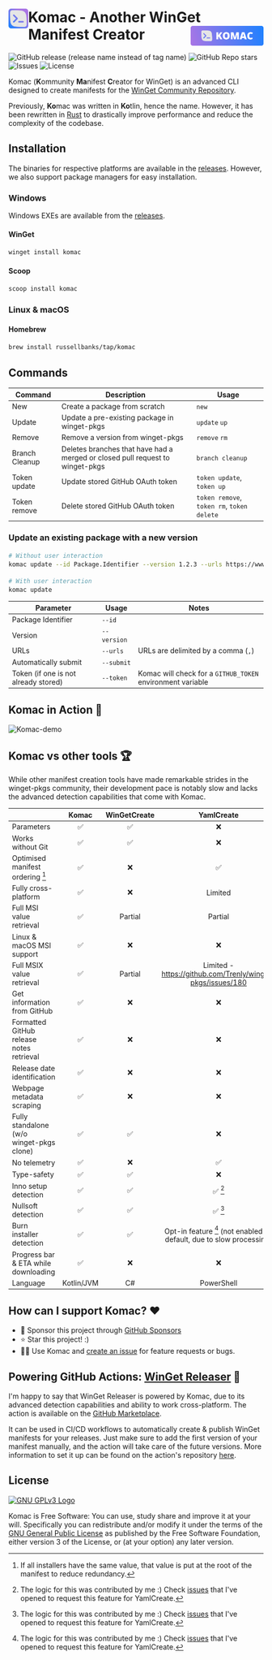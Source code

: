 <h1><img src="https://github.com/russellbanks/Komac/raw/main/.github/logo.svg" align="left" height="39" alt="Komac logo"> Komac - Another WinGet Manifest Creator <img src="https://github.com/russellbanks/Komac/raw/main/.github/logo-full.svg" align="right" height="39" alt="Komac banner"></h1>

![GitHub release (release name instead of tag name)](https://img.shields.io/github/v/release/russellbanks/komac)
![GitHub Repo stars](https://img.shields.io/github/stars/russellbanks/komac)
![Issues](https://img.shields.io/github/issues/russellbanks/Komac)
![License](https://img.shields.io/github/license/russellbanks/Komac)

Komac (**K**ommunity **Ma**nifest **C**reator for WinGet) is an advanced CLI designed to create manifests for the [WinGet Community Repository](https://github.com/microsoft/winget-pkgs).

Previously, **Ko**mac was written in **Ko**tlin, hence the name. However, it has been rewritten in [Rust](https://www.rust-lang.org/) to drastically improve performance and reduce the complexity of the codebase.

## Installation

The binaries for respective platforms are available in the [releases](https://github.com/russellbanks/Komac/releases). However, we also support package managers for easy installation.

### Windows

Windows EXEs are available from the [releases](https://github.com/russellbanks/Komac/releases).

#### WinGet

```bash
winget install komac
```

#### Scoop

```bash
scoop install komac
```

### Linux & macOS

#### Homebrew

```bash
brew install russellbanks/tap/komac
```

## Commands

| Command        | Description                                                                   | Usage                                      |
| -------------- | ----------------------------------------------------------------------------- | ------------------------------------------ |
| New            | Create a package from scratch                                                 | `new`                                      |
| Update         | Update a pre-existing package in winget-pkgs                                  | `update` `up`                              |
| Remove         | Remove a version from winget-pkgs                                             | `remove` `rm`                              |
| Branch Cleanup | Deletes branches that have had a merged or closed pull request to winget-pkgs | `branch cleanup`                           |
| Token update   | Update stored GitHub OAuth token                                              | `token update`, `token up`                 |
| Token remove   | Delete stored GitHub OAuth token                                              | `token remove`, `token rm`, `token delete` |

### Update an existing package with a new version

```bash
# Without user interaction
komac update --id Package.Identifier --version 1.2.3 --urls https://www.firstUrl.com,https://www.secondUrl.com --submit

# With user interaction
komac update
```

| Parameter                            | Usage       | Notes                                                      |
| ------------------------------------ | ----------- | ---------------------------------------------------------- |
| Package Identifier                   | `--id`      |                                                            |
| Version                              | `--version` |                                                            |
| URLs                                 | `--urls`    | URLs are delimited by a comma (`,`)                        |
| Automatically submit                 | `--submit`  |                                                            |
| Token (if one is not already stored) | `--token`   | Komac will check for a `GITHUB_TOKEN` environment variable |

## Komac in Action 🎥

![Komac-demo](https://user-images.githubusercontent.com/74878137/216784291-de2d5dc8-d6f9-4bde-a059-7a1382c3940b.gif)

## Komac vs other tools 🏆

While other manifest creation tools have made remarkable strides in the winget-pkgs community, their development pace is
notably slow and lacks the advanced detection capabilities that come with Komac.

|                                          |   Komac    | WinGetCreate |                              YamlCreate                              |
| ---------------------------------------- | :--------: | :----------: | :------------------------------------------------------------------: |
| Parameters                               |     ✅     |      ✅      |                                  ❌                                  |
| Works without Git                        |     ✅     |      ✅      |                                  ❌                                  |
| Optimised manifest ordering [^1]         |     ✅     |      ❌      |                                  ✅                                  |
| Fully cross-platform                     |     ✅     |      ❌      |                               Limited                                |
| Full MSI value retrieval                 |     ✅     |   Partial    |                               Partial                                |
| Linux & macOS MSI support                |     ✅     |      ❌      |                                  ❌                                  |
| Full MSIX value retrieval                |     ✅     |   Partial    |      Limited - https://github.com/Trenly/winget-pkgs/issues/180      |
| Get information from GitHub              |     ✅     |      ❌      |                                  ❌                                  |
| Formatted GitHub release notes retrieval |     ✅     |      ❌      |                                  ❌                                  |
| Release date identification              |     ✅     |      ❌      |                                  ❌                                  |
| Webpage metadata scraping                |     ✅     |      ❌      |                                  ❌                                  |
| Fully standalone (w/o winget-pkgs clone) |     ✅     |      ✅      |                                  ❌                                  |
| No telemetry                             |     ✅     |      ❌      |                                  ✅                                  |
| Type-safety                              |     ✅     |      ✅      |                                  ❌                                  |
| Inno setup detection                     |     ✅     |      ✅      |                               ✅ [^2]                                |
| Nullsoft detection                       |     ✅     |      ✅      |                               ✅ [^2]                                |
| Burn installer detection                 |     ✅     |      ✅      | Opt-in feature [^2] (not enabled by default, due to slow processing) |
| Progress bar & ETA while downloading     |     ✅     |      ❌      |                                  ❌                                  |
| Language                                 | Kotlin/JVM |      C#      |                              PowerShell                              |

[^1]: If all installers have the same value, that value is put at the root of the manifest to reduce redundancy.
[^2]: The logic for this was contributed by me :) Check [issues](https://github.com/Trenly/winget-pkgs/issues?q=is:issue+author:russellbanks) that I've opened to request this feature for YamlCreate.

## How can I support Komac? ❤️

- 🤝 Sponsor this project through [GitHub Sponsors](https://github.com/sponsors/russellbanks)
- ⭐ Star this project! :)
- 🧑‍💻 Use Komac and [create an issue](https://github.com/russellbanks/Komac/issues/new) for feature requests or bugs.

## Powering GitHub Actions: [WinGet Releaser](https://github.com/vedantmgoyal2009/winget-releaser) 🌟

I'm happy to say that WinGet Releaser is powered by Komac, due to its advanced detection capabilities and ability to work cross-platform. The action is available on the [GitHub Marketplace](https://github.com/marketplace/actions/winget-releaser).

It can be used in CI/CD workflows to automatically create & publish WinGet manifests for your releases. Just make sure to add the first version of your manifest manually, and the action will take care of the future versions. More information to set it up can be found on the action's repository [here](https://github.com/vedantmgoyal2009/winget-releaser).

## License

[![GNU GPLv3 Logo](https://www.gnu.org/graphics/gplv3-127x51.png)](http://www.gnu.org/licenses/gpl-3.0.en.html)

Komac is Free Software: You can use, study share and improve it at your will. Specifically you can redistribute and/or
modify it under the terms of the [GNU General Public License](http://www.gnu.org/licenses/gpl-3.0.en.html) as published
by the Free Software Foundation, either version 3 of the License, or (at your option) any later version.
